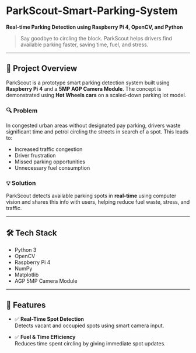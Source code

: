 # ParkScout-Smart-Parking-System
**Real-time Parking Detection using Raspberry Pi 4, OpenCV, and Python**

> Say goodbye to circling the block. ParkScout helps drivers find available parking faster, saving time, fuel, and stress.

---

## 📸 Project Overview

ParkScout is a prototype smart parking detection system built using **Raspberry Pi 4** and a **5MP AGP Camera Module**. The concept is demonstrated using **Hot Wheels cars** on a scaled-down parking lot model.

### 🔍 Problem

In congested urban areas without designated pay parking, drivers waste significant time and petrol circling the streets in search of a spot. This leads to:

- Increased traffic congestion  
- Driver frustration  
- Missed parking opportunities  
- Unnecessary fuel consumption

### 💡 Solution

ParkScout detects available parking spots in **real-time** using computer vision and shares this info with users, helping reduce fuel waste, stress, and traffic.

---

## 🛠️ Tech Stack

- Python 3  
- OpenCV  
- Raspberry Pi 4  
- NumPy  
- Matplotlib  
- AGP 5MP Camera Module

---

## 🎯 Features

- ✅ **Real-Time Spot Detection**  
  Detects vacant and occupied spots using smart camera input.

- ✅ **Fuel & Time Efficiency**  
  Reduces time spent circling by giving immediate spot updates.
